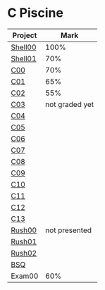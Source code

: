 # C Piscine
| Project | Mark |
|---------|------|
| [Shell00](./shell00/) | 100% |
| [Shell01](./shell01/) | 70% |
| [C00](./c00/) | 70% |
| [C01](./c01/) | 65% |
| [C02](./c02/) | 55% |
| [C03](./c03/) | not graded yet |
| [C04]() |  |
| [C05]() |  |
| [C06]() |  |
| [C07]() |  |
| [C08]() |  |
| [C09]() |  |
| [C10]() |  |
| [C11]() |  |
| [C12]() |  |
| [C13]() |  |
| [Rush00](./rush00/) | not presented |
| [Rush01](./rush01/) |  |
| [Rush02](./rush02/) |  |
| [BSQ](./bsq/) |  |
| Exam00 | 60% |